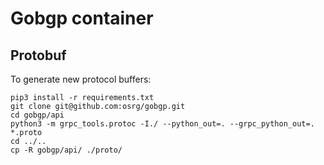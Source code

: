# Gobgp container

## Protobuf

To generate new protocol buffers:

```shell-script
pip3 install -r requirements.txt
git clone git@github.com:osrg/gobgp.git
cd gobgp/api
python3 -m grpc_tools.protoc -I./ --python_out=. --grpc_python_out=. *.proto
cd ../..
cp -R gobgp/api/ ./proto/
```
